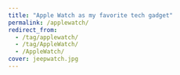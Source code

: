 ```yaml
---
title: "Apple Watch as my favorite tech gadget"
permalink: /applewatch/
redirect_from:
  - /tag/applewatch/
  - /tag/AppleWatch/
  - /AppleWatch/
cover: jeepwatch.jpg
---
```

